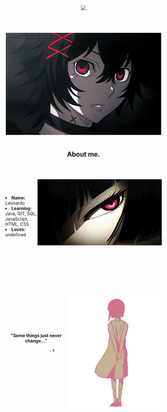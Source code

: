 <body>
<div align="center">
<img src="https://readme-typing-svg.herokuapp.com?font=&size=30&color=F7F7F7&center=true&width=800&lines=~+Welcome+to+pwcca's+paradise+~" align="center">
</div>
<h1></h1>
<br></br>
<div align="center">
<img src="assets/banner.gif">
</div>
<br>
<div>
<h2 align="center"> About me. </h2>
<br><br><br>
<img src="assets/side2.gif" align="right">
<br><br><br>
<li>
<b>Name:</b> Leonardo</li>
<li>
<b>Learning:</b> Java, GIT, SQL, JavaScript, HTML, CSS
</li>
<li>
<b>Loves:</b> undefined
</li>
<br><br><br>
<br><br><br>
<h1></h1>
<br><br><br>
<div align="center">
<img align="right" src="assets/LainDressSlow.gif"><br><br><br><br><br><br>
<p><strong>"Some things just never change..."<strong><p>
<small>⠀⠀⠀⠀⠀⠀⠀⠀⠀⠀⠀⠀- ?<small>
</div>
</div>
<div>
</body>
